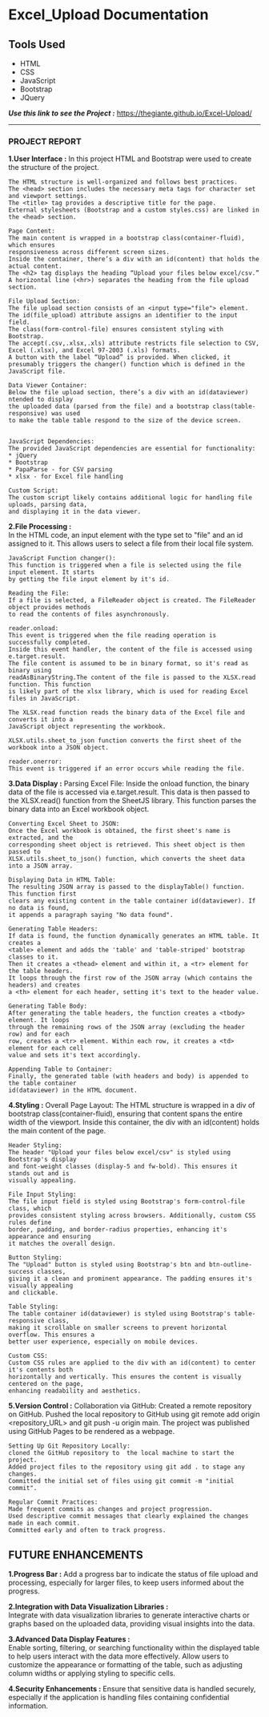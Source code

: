 # Excel_Upload Documentation
## Tools Used
* HTML
* CSS
* JavaScript
* Bootstrap
* JQuery

***Use this link to see the Project :*** https://thegiante.github.io/Excel-Upload/

<hr/>

### PROJECT REPORT

**1.User Interface :**
    In this project HTML and Bootstrap were used to create the structure of the project.

    The HTML structure is well-organized and follows best practices.
    The <head> section includes the necessary meta tags for character set and viewport settings.
    The <title> tag provides a descriptive title for the page.
    External stylesheets (Bootstrap and a custom styles.css) are linked in the <head> section.

    Page Content:
    The main content is wrapped in a bootstrap class(container-fluid), which ensures 
    responsiveness across different screen sizes.
    Inside the container, there’s a div with an id(content) that holds the actual content.
    The <h2> tag displays the heading “Upload your files below excel/csv.”
    A horizontal line (<hr>) separates the heading from the file upload section.

    File Upload Section:
    The file upload section consists of an <input type="file"> element.
    The id(file_upload) attribute assigns an identifier to the input field.
    The class(form-control-file) ensures consistent styling with Bootstrap.
    The accept(.csv,.xlsx,.xls) attribute restricts file selection to CSV, Excel (.xlsx), and Excel 97-2003 (.xls) formats.
    A button with the label “Upload” is provided. When clicked, it presumably triggers the changer() function which is defined in the JavaScript file.

    Data Viewer Container:
    Below the file upload section, there’s a div with an id(dataviewer) ntended to display 
    the uploaded data (parsed from the file) and a bootstrap class(table-responsive) was used 
    to make the table table respond to the size of the device screen.
    

    JavaScript Dependencies:
    The provided JavaScript dependencies are essential for functionality:
    * jQuery 
    * Bootstrap 
    * PapaParse - for CSV parsing
    * xlsx - for Excel file handling

    Custom Script:
    The custom script likely contains additional logic for handling file uploads, parsing data,
    and displaying it in the data viewer.

**2.File Processing :**    
    In the HTML code, an input element with the type set to "file" and an id assigned to it. 
    This allows users to select a file from their local file system.

    JavaScript Function changer():
    This function is triggered when a file is selected using the file input element. It starts 
    by getting the file input element by it's id.

    Reading the File: 
    If a file is selected, a FileReader object is created. The FileReader object provides methods 
    to read the contents of files asynchronously.

    reader.onload:
    This event is triggered when the file reading operation is successfully completed. 
    Inside this event handler, the content of the file is accessed using e.target.result.
    The file content is assumed to be in binary format, so it's read as binary using 
    readAsBinaryString.The content of the file is passed to the XLSX.read function. This function
    is likely part of the xlsx library, which is used for reading Excel files in JavaScript.

    The XLSX.read function reads the binary data of the Excel file and converts it into a 
    JavaScript object representing the workbook.

    XLSX.utils.sheet_to_json function converts the first sheet of the workbook into a JSON object.

    reader.onerror:
    This event is triggered if an error occurs while reading the file.

**3.Data Display :**
    Parsing Excel File:
    Inside the onload function, the binary data of the file is accessed via e.target.result.
    This data is then passed to the XLSX.read() function from the SheetJS library. This function
    parses the binary data into an Excel workbook object.

    Converting Excel Sheet to JSON:
    Once the Excel workbook is obtained, the first sheet's name is extracted, and the 
    corresponding sheet object is retrieved. This sheet object is then passed to 
    XLSX.utils.sheet_to_json() function, which converts the sheet data into a JSON array.

    Displaying Data in HTML Table:
    The resulting JSON array is passed to the displayTable() function. This function first 
    clears any existing content in the table container id(dataviewer). If no data is found, 
    it appends a paragraph saying "No data found".

    Generating Table Headers:
    If data is found, the function dynamically generates an HTML table. It creates a 
    <table> element and adds the 'table' and 'table-striped' bootstrap classes to it. 
    Then it creates a <thead> element and within it, a <tr> element for the table headers. 
    It loops through the first row of the JSON array (which contains the headers) and creates 
    a <th> element for each header, setting it's text to the header value.

    Generating Table Body:
    After generating the table headers, the function creates a <tbody> element. It loops 
    through the remaining rows of the JSON array (excluding the header row) and for each 
    row, creates a <tr> element. Within each row, it creates a <td> element for each cell 
    value and sets it's text accordingly.

    Appending Table to Container:
    Finally, the generated table (with headers and body) is appended to the table container
    id(dataviewer) in the HTML document.

**4.Styling :**
    Overall Page Layout:
    The HTML structure is wrapped in a div of bootstrap class(container-fluid), ensuring 
    that content spans the entire width of the viewport. Inside this container, the div with 
    an id(content) holds the main content of the page.

    Header Styling:
    The header "Upload your files below excel/csv" is styled using Bootstrap's display
    and font-weight classes (display-5 and fw-bold). This ensures it stands out and is
    visually appealing.

    File Input Styling:
    The file input field is styled using Bootstrap's form-control-file class, which 
    provides consistent styling across browsers. Additionally, custom CSS rules define
    border, padding, and border-radius properties, enhancing it's appearance and ensuring
    it matches the overall design.

    Button Styling:
    The "Upload" button is styled using Bootstrap's btn and btn-outline-success classes,
    giving it a clean and prominent appearance. The padding ensures it's visually appealing 
    and clickable.

    Table Styling:
    The table container id(dataviewer) is styled using Bootstrap's table-responsive class,
    making it scrollable on smaller screens to prevent horizontal overflow. This ensures a 
    better user experience, especially on mobile devices.

    Custom CSS:
    Custom CSS rules are applied to the div with an id(content) to center it's contents both
    horizontally and vertically. This ensures the content is visually centered on the page, 
    enhancing readability and aesthetics.

**5.Version Control :** 
    Collaboration via GitHub:
    Created a remote repository on GitHub.
    Pushed the local repository to GitHub using git remote add origin <repository_URL> and 
    git push -u origin main.
    The project was published using GitHub Pages to be rendered as a webpage.

    Setting Up Git Repository Locally:
    cloned the GitHub repository to  the local machine to start the project.
    Added project files to the repository using git add . to stage any changes.
    Committed the initial set of files using git commit -m "initial commit".

    Regular Commit Practices:
    Made frequent commits as changes and project progression.
    Used descriptive commit messages that clearly explained the changes made in each commit.
    Committed early and often to track progress.

## FUTURE ENHANCEMENTS

**1.Progress Bar :**
    Add a progress bar to indicate the status of file upload and processing, especially for larger files, to keep users informed about the progress.

**2.Integration with Data Visualization Libraries :**    
    Integrate with data visualization libraries to generate interactive charts or graphs based on the uploaded data, providing visual insights into the data.

**3.Advanced Data Display Features :**     
    Enable sorting, filtering, or searching functionality within the displayed table to help users interact with the data more effectively.
    Allow users to customize the appearance or formatting of the table, such as adjusting column widths or applying styling to specific cells.

**4.Security Enhancements :**
    Ensure that sensitive data is handled securely, especially if the application is handling files containing confidential information.
